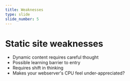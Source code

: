 ```yaml
---
title: Weaknesses
type: slide
slide_number: 5
---
```


# Static site weaknesses

* Dynamic content requires careful thought
* Possible learning barrier to entry
* Requires shift in thinking
* Makes your webserver's CPU feel under-appreciated?

